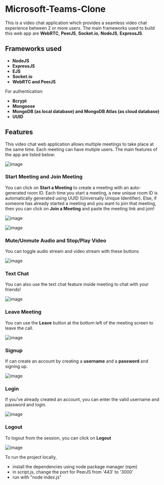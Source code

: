 # Microsoft-Teams-Clone

This is a video chat application which provides a seamless video chat experience between 2 or more users. The main frameworks used to build this web app are **WebRTC**, **PeerJS**, **Socket.io**, **NodeJS**, **ExpressJS**.

## Frameworks used
- **NodeJS**
- **ExpressJS**
- **EJS**
- **Socket.io**
- **WebRTC and PeerJS**

For authentication:
- **Bcrypt**
- **Mongoose**
- **MongoDB (as local database) and MongoDB Atlas (as cloud database)**
- **UUID**
  
## Features

This video chat web application allows multiple meetings to take place at the same time. Each meeting can have mutiple users. The main features of the app are listed below:

![image](https://user-images.githubusercontent.com/66864714/125486886-843ef0ea-cd87-4e68-ad05-02f5520d20ee.png)

### Start Meeting and Join Meeting
You can click on **Start a Meeting** to create a meeting with an auto-generated room ID. Each time you start a meeting, a new unique room ID is automatically generated using UUID (Universally Unique Identifier). Else, if someone has already started a meeting and you want to join that meeting, then you can click on **Join a Meeting** and paste the meeting link and join!

![image](https://user-images.githubusercontent.com/66864714/125482226-c109fc2d-7973-46df-8773-a39239fce1c9.png)

![image](https://user-images.githubusercontent.com/66864714/125482876-429a65f5-aedd-41ba-a010-ead9c6110285.png)


### Mute/Unmute Audio and Stop/Play Video
You can toggle audio stream and video stream with these buttons

![image](https://user-images.githubusercontent.com/66864714/125480487-ba245b89-a687-4a0d-a245-dd17d36ab2bb.png)

### Text Chat
You can also use the text chat feature inside meeting to chat with your friends!

![image](https://user-images.githubusercontent.com/66864714/125480300-d1bacd83-6c8d-4655-8b3d-269aab663fd3.png)

### Leave Meeting
You can use the **Leave** button at the bottom left of the meeting screen to leave the call.

![image](https://user-images.githubusercontent.com/66864714/125480815-ccfc9c7c-5026-4043-9dc2-eb840a9d3541.png)

### Signup
If can create an account by creating a **username** and a **password** and signing up.

![image](https://user-images.githubusercontent.com/66864714/125481220-83259e84-8668-491b-b01a-150a425adb37.png)

### Login
If you've already created an account, you can enter the valid username and password and login.

![image](https://user-images.githubusercontent.com/66864714/125482689-16c7614a-8a36-49f5-8a5d-8ea33ddeb108.png)

### Logout
To logout from the session, you can click on **Logout**

![image](https://user-images.githubusercontent.com/66864714/125482400-f2a67037-fafb-4cdc-bfd3-982ae9ab8eca.png)

To run the project locally,
  - install the dependencies using node package manager (npm)
  - in script.js, change the port for PeerJS from '443' to '3000'
  - run with "node index.js"
